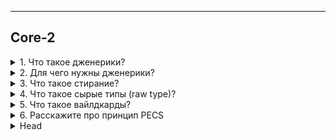
---
## Core-2



<details>
        <summary>1. Что такое дженерики?</summary>

**Дженерики** — это параметризованные типы, позволяющие создавать классы, 
интерфейсы и методы с указанием типа данных в виде параметра.   

Они обеспечивают безопасность типов на этапе **компиляции**, предотвращая ошибки приведения.   
В `runtime` информация о параметризованных типах стирается (`type erasure`), 
и в байт-коде остаются только сырые типы, например, `List<Object>` вместо `List<String>`.   
Введены в **Java 5**.

```text
***** из методички *****
Что такое дженерики?	
Дженерики – это параметризованные типы. 
С их помощью можно объявлять классы, интерфейсы и методы, в которых тип данных указан в виде параметра. 
Используя дженерики, можно создать единственный класс, который будет автоматически работать 
с разными типами данных. 
Эта информация доступна только на этапе компиляции и стирается в runtime, 
и в байт код попадет только информация о том, что в программе 
есть некий список List<Object> list вместо List<String> list, например. 
Появились в версии 1.5 "
```
</details>



<details>
        <summary>2. Для чего нужны дженерики?</summary>

🔹 **Зачем нужны дженерики**?
**Дженерики** обеспечивают строгую типизацию и проверку типов на этапе **компиляции**, 
предотвращая ошибки приведения.

🔹 **Какие проблемы они решают**?
> * **Типобезопасность** – позволяют работать с коллекциями и структурами данных, 
> содержащими только определенные типы, исключая ошибки приведения.
> * **Повторное использование кода** – позволяют создавать универсальные классы 
> и методы без дублирования кода.

🔹 **Что можно параметризовать**?   
Дженерики можно использовать в :
> * **классах** (_кроме `Enum`, `анонимных классов` и `исключений`_), 
> * **интерфейсах**, 
> * **методах** и 
> * **полях**, если их тип задается параметром.

🔹 **Что означает** `<?>`?   
* Это **неограниченный wildcard** (_символ подстановки_).   
`Collection<?>` эквивалентен `Collection<? extends Object>`,  
что позволяет работать с коллекциями **любого** типа **без** указания конкретного.

```text
***** из методички *****
"Для строгой типизации и проверки на этапе компиляции.
Дженерики позволяют передавать тип объекта компилятору в форме <тип>. 
Таким образом, компилятор может выполнить все необходимые действия по проверке типов во время компиляции, 
обеспечивая безопасность по приведению типов во время выполнения.

Какую проблему они решают. 
- Типобезопасность (Typesafe). Позволяют создавать листы или коллекции определенных типов, 
которые содержат только определенные элементы, и позволяют находить ошибки на уровне компиляции.

- Повторное использование кода (Reusable code).
Позволяют не создавать похожие классы, методы, похожий код,  а использовать Generics. 

Что можно типизировать. 
Параметризованные типы позволяют объявлять классы (кроме класса Enum, Анонимные, и Эксепшены), 
интерфейсы, методы, (конструкторы это тоже методы их не выделять отдельно) 
и поля, НО только те где тип данных, которыми они оперируют, указан в виде параметра.

Чему эквивалентно <?>. 
<?> wildcard с неограниченным символом подстановки. 
Мы просто ставим <?>, без ключевых слов super или extends. 
На самом деле такой «неограниченный» wildcard все-таки ограничен, сверху. 
Collection<?> — это тоже символ подстановки, как и ""? extends Object"".
```
</details>



<details>
        <summary>3. Что такое стирание?</summary>

🔹 **Что такое стирание типов (Type Erasure)?**  
**Стирание типов** — это процесс удаления информации о параметризованных типах во время компиляции.   
Дженерики существуют только **на этапе компиляции**, а в байт-коде остается работа с **сырыми** типами.

🔹 **Как это работает?**
> * `<T>` → заменяется на `Object`
> * `<T extends Comparable>` → заменяется на `Comparable`
> * `List<String>` → превращается в `List`

🔹 **Зачем нужно стирание типов?**  
Оно обеспечило обратную совместимость с кодом, написанным **до** появления дженериков,   
поскольку _JVM_ изначально не поддерживает параметризованные типы.

```text
***** из методички *****
Его суть заключается в том, что внутри класса не хранится никакой информации о его типе-параметре. 
Эта информация доступна только на этапе компиляции и стирается (становится недоступной) в runtime. 

Когда весь написанный тобой Java-код превратится в байт-код, в нем не будет информации о типах-параметрах.

----- Тип параметра <T> преобразуется в Object
----- Тип параметра <T extends Comparable> в Comparable
----- Запись вида List<String> преобразуется в List и т.д.

Стирание типов возникло потому, что при разработке Java важна обратная совместимость. 
Виртуальная машина не умеет работать с генериками изначально, 
поэтому их нужно "убирать" после компиляции.
"
```
</details>



<details>
        <summary>4. Что такое сырые типы (raw type)?</summary>

🔹 **Что такое сырые типы (_Raw Types_)?**   
**Сырые типы** — это _generic_-типы без указания параметра.   
Они допустимы в _Java_, но приводят к предупреждениям компилятора и потере безопасности типов.

🔹 **К чему приводит их использование?**
> * Потеря типобезопасности: компилятор не проверяет совместимость типов.
> * Все объекты внутри такой структуры рассматриваются как Object, что может привести 
> к ClassCastException в runtime.

🔹 **Когда можно использовать Raw Types?**   
Есть **два** случая, где их применение допустимо и безопасно:
> 1. **Литералы классов** → `List.class`, но не `List<String>.class`.
> 2. **Оператор** `instanceof` → `o instanceof Set`, но не `o instanceof Set<String>`.

```text
***** из методички *****
Row type - это не параметризированный объект.  
В Java так называют generic-типы без указания типа-параметра. 
Такая языковая конструкция валидна, но в большинстве случаев приводит к предупреждению компилятора.

К чему приводит использование raw type. 
Теряется безопасность типов, если использовать необработанный тип. 
В то время как Дженерик явно сообщил компилятору, что он способен 
удерживать объекты любого типа, сырой тип отказался от проверки общих типов. 

При использовании необработанного типа  Java предполагает, 
что тип элементов в этом списке равен Object . 
Таким образом, list.get(0) вернет ссылку типа Object . 

Хоть где-то можно и нужно использовать Raw Types в своём коде без риска получить ошибку?
Дженерики Java не являются овеществленными, есть два исключения, 
когда необработанные типы (Raw Types) должны использоваться в новом коде:
- Литералы класса, например List.class, а не List<String>.class.
- Операнд instanceof , например o instanceof Set, а не o instanceof Set<String>
```
</details>



<details>
        <summary>5. Что такое вайлдкарды? </summary>

🔹 **Что такое вайлдкарды (`?`)?**  
> * **Вайлдкард** (`?`) — это **символ подстановки**, который обозначает 
> неизвестный тип в дженериках.   
> Он используется для повышения гибкости кода и решения проблем совместимости типов.

🔹 **Основные виды вайлдкардов:**
> * **Неограниченный** \<?> – подходит для работы с любым типом `(List\<?> – подтип List<Object>)`.
> * **Ограниченный сверху** (`? extends T`) – допускает `T` и его **подтипы**
    (`List<? extends Number>` – список Number или его наследников).
> * **Ограниченный снизу** (`? super T`) – допускает `T` и его **супертипы**
    (`List<? super Integer>` – список `Integer` или его **предков**, например, `Number` или `Object`).

🔹 **Зачем нужны вайлдкарды?**
> * Позволяют универсализировать код, сохраняя безопасность типов.
> * Обходят ограничения инвариантности дженериков 
> (_например_, `List<String> не является подтипом List<Object>, но List<?> является подтипом List<Object>`).

```text
***** из методички *****
Запись вида "? extends ..." или "? super ..." — называется wildcard 
или символом подстановки, с верхней границей (extends) 
или с нижней границей (super). 

Для решения проблемы совместимости используется Wildcard («?»).
 Он не имеет ограничения в использовании (то есть имеет соответствие с любым типом) 
 и в этом его плюсы. Мы можем описать "неизвестный тип" символом вопроса, 
 так называемого question mark.
 
Благодаря Wildcard <?> можно сделать универсальный метод (или переменную), 
работающий с разными типами данных. 

Wildcard — удобный инструмент, чтобы смягчить некоторый ограничения дженериков. 

Дженерики инвариантны. Это значит что хотя все классы являются наследниками 
(подтипами, subtypes) типа Object, List<любой тип> не является подтипом List<Object>, 
НО, List<любой тип> является подтипом List<?>.

Как и обычные дженерики, дженерики с wildcard могут быть ограничены. 
Ограничение по верхней границе (Upper bounded wildcard - <? extends Number>) 
и по нижней границе (Lower bound wildcard - <? super Integer>)"
```
</details>



<details>
        <summary>6. Расскажите про принцип PECS</summary>

**Принцип PECS (_Producer Extends, Consumer Super_)**   

**Основная идея:**
> * `? extends T` (**`Producer`**) – используется, если объект **только предоставляет** данные. 
> Можно ✅читать, но нельзя ❌записывать (_кроме_ `null`).
> * `? super T` (**_Consumer_**) – используется, если объект **только принимает данные**. 
> Можно ✅записывать, но 🔹читать только как `Object`.

**Как определить?**
> * Метод **читает** данные → аргумент **producer** (`? extends T`).
> * Метод **записывает** данные → аргумент **consumer** (`? super T`).  

Это правило помогает правильно работать с дженериками, минимизируя ошибки типизации.

![Примеры принципа PECS](/ITM/ITM01_Core2/imgs/2025-02-28_12-37-16.png)

```text
***** из методички *****
Producer Extends Consumer Super
•  Если мы объявили wildcard с extends, то это producer. 
Он только «продюсирует», предоставляет элемент из контейнера, 
а сам ничего не принимает. (аргумент - Производитель)
•  Если же мы объявили wildcard с super — то это consumer. 
Он только принимает, а предоставить ничего не может. (аргумент - Потребитель)

Если метод читает данные из аргумента, то этот аргумент - производитель, 
а если метод передаёт данные в аргумент, то аргумент является потребителем. 
Важно заметить, что, определяя производителя или потребителя, 
мы рассматриваем только данные типа T.

Из одного только читать, а в другой только записывать 
(исключением является возможность записать null для extends и прочитать Object для super).
"
```
</details>


<details>
        <summary>Head</summary>

```text
***** из методички *****
```
</details>

